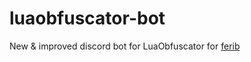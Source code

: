 # luaobfuscator-bot

New & improved discord bot for LuaObfuscator for [ferib](https://github.com/ferib)
